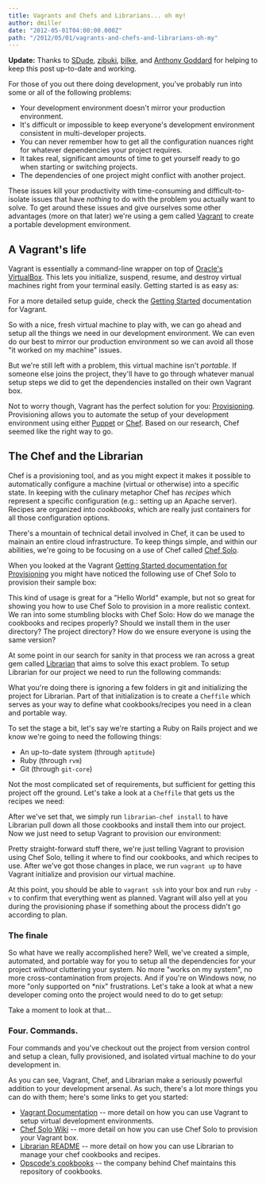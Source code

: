 ```yaml
---
title: Vagrants and Chefs and Librarians... oh my!
author: dmiller
date: "2012-05-01T04:00:00.000Z"
path: "/2012/05/01/vagrants-and-chefs-and-librarians-oh-my"
---
```


**Update:** Thanks to [SDude]({{page.url}}#comment-677428811),
[zibuki]({{page.url}}#comment-584010225),
[bilke]({{page.url}}#comment-537553234), and
[Anthony Goddard]({{page.url}}#comment-521570237) for helping to keep this post
up-to-date and working.

For those of you out there doing development, you've probably run into some or
all of the following problems:

* Your development environment doesn't mirror your production environment.
* It's difficult or impossible to keep everyone's development environment
  consistent in multi-developer projects.
* You can never remember how to get all the configuration nuances right for
  whatever dependencies your project requires.
* It takes real, significant amounts of time to get yourself ready to go when
  starting or switching projects.
* The dependencies of one project might conflict with another project.

These issues kill your productivity with time-consuming and difficult-to-isolate
issues that have _nothing_ to do with the problem you actually want to solve. To
get around these issues and give ourselves some other advantages (more on that
later) we're using a gem called [Vagrant](http://vagrantup.com) to create a
portable development environment.

## A Vagrant's life

Vagrant is essentially a command-line wrapper on top of
[Oracle's VirtualBox](http://www.virtualbox.org/). This lets you initialize,
suspend, resume, and destroy virtual machines right from your terminal easily.
Getting started is as easy as:

<script src="https://gist.github.com/2564740.js?file=vagrant"></script>

For a more detailed setup guide, check the
[Getting Started](http://vagrantup.com/v1/docs/getting-started/index.html)
documentation for Vagrant.

So with a nice, fresh virtual machine to play with, we can go ahead and setup
all the things we need in our development environment. We can even do our best
to mirror our production environment so we can avoid all those "it worked on my
machine" issues.

But we're still left with a problem, this virtual machine isn't _portable_. If
someone else joins the project, they'll have to go through whatever manual setup
steps we did to get the dependencies installed on their own Vagrant box.

Not to worry though, Vagrant has the perfect solution for you:
[Provisioning](http://vagrantup.com/v1/docs/getting-started/provisioning.html).
Provisioning allows you to automate the setup of your development environment
using either [Puppet](http://puppetlabs.com/puppet/what-is-puppet/) or
[Chef](http://wiki.opscode.com/display/chef/Home). Based on our research, Chef
seemed like the right way to go.

## The Chef and the Librarian

Chef is a provisioning tool, and as you might expect it makes it possible to
automatically configure a machine (virtual or otherwise) into a specific state.
In keeping with the culinary metaphor Chef has _recipes_ which represent a
specific configuration (e.g.: setting up an Apache server). Recipes are
organized into _cookbooks_, which are really just containers for all those
configuration options.

There's a mountain of technical detail involved in Chef, it can be used to
mainain an entire cloud infrastructure. To keep things simple, and within our
abilities, we're going to be focusing on a use of Chef called
[Chef Solo](http://wiki.opscode.com/display/chef/Chef+Solo).

When you looked at the Vagrant
[Getting Started documentation for Provisioning](http://vagrantup.com/v1/docs/getting-started/provisioning.html)
you might have noticed the following use of Chef Solo to provision their sample
box:

<script src="https://gist.github.com/2564740.js?file=Vagrantfile-Getting-Started"></script>

This kind of usage is great for a "Hello World" example, but not so great for
showing you how to use Chef Solo to provision in a more realistic context. We
ran into some stumbling blocks with Chef Solo: How do we manage the cookbooks
and recipes properly? Should we install them in the user directory? The project
directory? How do we ensure everyone is using the same version?

At some point in our search for sanity in that process we ran across a great gem
called [Librarian](https://github.com/applicationsonline/librarian) that aims to
solve this exact problem. To setup Librarian for our project we need to run the
following commands:

<script src="https://gist.github.com/2564740.js?file=librarian"></script>

What you're doing there is ignoring a few folders in git and initializing the
project for Librarian. Part of that initialization is to create a `Cheffile`
which serves as your way to define what cookbooks/recipes you need in a clean
and portable way.

To set the stage a bit, let's say we're starting a Ruby on Rails project and we
know we're going to need the following things:

* An up-to-date system (through `aptitude`)
* Ruby (through `rvm`)
* Git (through `git-core`)

Not the most complicated set of requirements, but sufficient for getting this
project off the ground. Let's take a look at a `Cheffile` that gets us the
recipes we need:

<script src="https://gist.github.com/2564740.js?file=Cheffile"></script>

After we've set that, we simply run `librarian-chef install` to have Librarian
pull down all those cookbooks and install them into our project. Now we just
need to setup Vagrant to provision our environment:

<script src="https://gist.github.com/2564740.js?file=Vagrantfile"></script>

Pretty straight-forward stuff there, we're just telling Vagrant to provision
using Chef Solo, telling it where to find our cookbooks, and which recipes to
use. After we've got those changes in place, we run `vagrant up` to have Vagrant
initialize and provision our virtual machine.

At this point, you should be able to `vagrant ssh` into your box and run `ruby -v` to confirm that everything went as planned. Vagrant will also yell at you
during the provisioning phase if something about the process didn't go according
to plan.

### The finale

So what have we really accomplished here? Well, we've created a simple,
automated, and portable way for you to setup all the dependencies for your
project _without_ cluttering your system. No more "works on my system", no more
cross-contamination from projects. And if you're on Windows now, no more "only
supported on \*nix" frustrations. Let's take a look at what a new developer
coming onto the project would need to do to get setup:

<script src="https://gist.github.com/2564740.js?file=finale"></script>

Take a moment to look at that...

### Four. Commands.

Four commands and you've checkout out the project from version control and setup
a clean, fully provisioned, and isolated virtual machine to do your development
in.

As you can see, Vagrant, Chef, and Librarian make a seriously powerful addition
to your development arsenal. As such, there's a lot more things you can do with
them; here's some links to get you started:

* [Vagrant Documentation](http://vagrantup.com/v1/docs/index.html) -- more
  detail on how you can use Vagrant to setup virtual development environments.
* [Chef Solo Wiki](http://wiki.opscode.com/display/chef/Chef+Solo) -- more
  detail on how you can use Chef Solo to provision your Vagrant box.
* [Librarian README](https://github.com/applicationsonline/librarian/blob/master/README.md)
  -- more detail on how you can use Librarian to manage your chef cookbooks and
  recipes.
* [Opscode's cookbooks](https://github.com/opscode/cookbooks) -- the company
  behind Chef maintains this repository of cookbooks.
